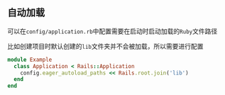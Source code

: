 
<p id="qa6DuGN9uVmDtdE38zM3TS">

## 自动加载

</p>

<p id="iSjF7bVgNEXxfyhkxvWAX7">

可以在`config/application.rb`中配置需要在启动时启动加载的`Ruby`文件路径

</p>

<p id="4KuwPhYoDME97menEeyKzQ">

比如创建项目时默认创建的`lib`文件夹并不会被加载，所以需要进行配置

</p>

<p id="jxLqLa13A6W3ymaYNB5oWh">

```Ruby
module Example
  class Application < Rails::Application
    config.eager_autoload_paths << Rails.root.join('lib')
  end
end
```


</p>
